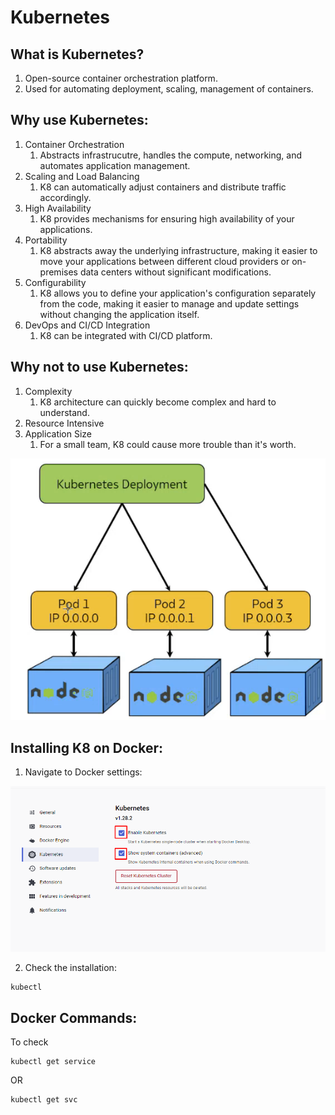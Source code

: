 # Kubernetes

## What is Kubernetes?

1. Open-source container orchestration platform.
2. Used for automating deployment, scaling, management of containers.

## Why use Kubernetes:

1. Container Orchestration
   1. Abstracts infrastrucutre, handles the compute, networking, and automates application management.
2. Scaling and Load Balancing
   1. K8 can automatically adjust containers and distribute traffic accordingly.
3. High Availability
   1. K8 provides mechanisms for ensuring high availability of your applications.
4. Portability
   1. K8 abstracts away the underlying infrastructure, making it easier to move your applications between different cloud providers or on-premises data centers without significant modifications.
5. Configurability
   1. K8 allows you to define your application's configuration separately from the code, making it easier to manage and update settings without changing the application itself.
6. DevOps and CI/CD Integration
   1. K8 can be integrated with CI/CD platform.

## Why not to use Kubernetes:

1. Complexity
   1. K8 architecture can quickly become complex and hard to understand.
2. Resource Intensive
3. Application Size
   1. For a small team, K8 could cause more trouble than it's worth.

![img.png](images/kubernetes_arch.png)

## Installing K8 on Docker:

1. Navigate to Docker settings:

![img.png](images/install.png)

2. Check the installation:

```
kubectl
```

## Docker Commands:

To check 

```
kubectl get service
```

OR

```
kubectl get svc
```


